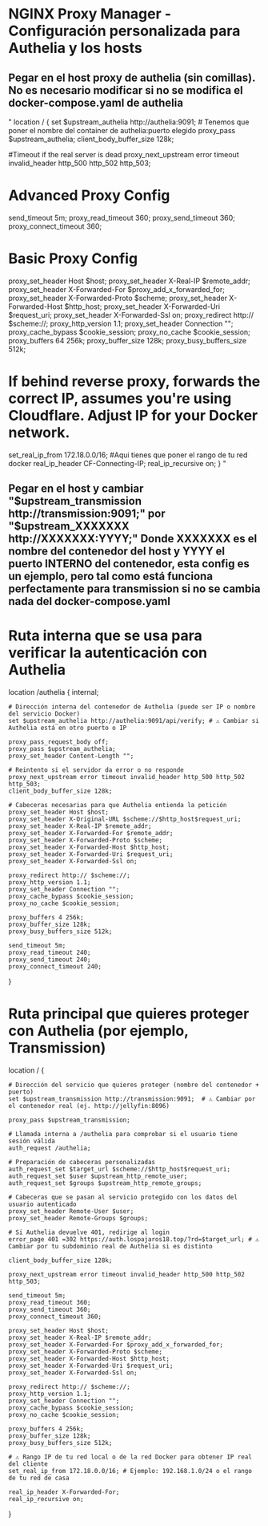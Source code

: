 # NGINX Proxy Manager - Configuración personalizada para Authelia y los hosts


## **Pegar en el host proxy de authelia (sin comillas). No es necesario modificar si no se modifica el docker-compose.yaml de authelia**
" location / {
set $upstream_authelia http://authelia:9091; # Tenemos que poner el nombre del container de authelia:puerto elegido
proxy_pass $upstream_authelia;
client_body_buffer_size 128k;

#Timeout if the real server is dead
proxy_next_upstream error timeout invalid_header http_500 http_502 http_503;

# Advanced Proxy Config
send_timeout 5m;
proxy_read_timeout 360;
proxy_send_timeout 360;
proxy_connect_timeout 360;

# Basic Proxy Config
proxy_set_header Host $host;
proxy_set_header X-Real-IP $remote_addr;
proxy_set_header X-Forwarded-For $proxy_add_x_forwarded_for;
proxy_set_header X-Forwarded-Proto $scheme;
proxy_set_header X-Forwarded-Host $http_host;
proxy_set_header X-Forwarded-Uri $request_uri;
proxy_set_header X-Forwarded-Ssl on;
proxy_redirect  http://  $scheme://;
proxy_http_version 1.1;
proxy_set_header Connection "";
proxy_cache_bypass $cookie_session;
proxy_no_cache $cookie_session;
proxy_buffers 64 256k;
proxy_buffer_size 128k;
proxy_busy_buffers_size 512k;

# If behind reverse proxy, forwards the correct IP, assumes you're using Cloudflare. Adjust IP for your Docker network.
set_real_ip_from 172.18.0.0/16; #Aqui tienes que poner el rango de tu red docker
real_ip_header CF-Connecting-IP;
real_ip_recursive on;
}
"









 ## **Pegar en el host y cambiar "$upstream_transmission http://transmission:9091;" por "$upstream_XXXXXXX http://XXXXXXX:YYYY;" Donde XXXXXXX es el nombre del contenedor del host y YYYY el puerto INTERNO del contenedor, esta config es un ejemplo, pero tal como está funciona perfectamente para transmission si no se cambia nada del docker-compose.yaml**
# Ruta interna que se usa para verificar la autenticación con Authelia
location /authelia {
    internal;

    # Dirección interna del contenedor de Authelia (puede ser IP o nombre del servicio Docker)
    set $upstream_authelia http://authelia:9091/api/verify; # ⚠️ Cambiar si Authelia está en otro puerto o IP

    proxy_pass_request_body off;
    proxy_pass $upstream_authelia;
    proxy_set_header Content-Length "";

    # Reintento si el servidor da error o no responde
    proxy_next_upstream error timeout invalid_header http_500 http_502 http_503;
    client_body_buffer_size 128k;

    # Cabeceras necesarias para que Authelia entienda la petición
    proxy_set_header Host $host;
    proxy_set_header X-Original-URL $scheme://$http_host$request_uri;
    proxy_set_header X-Real-IP $remote_addr;
    proxy_set_header X-Forwarded-For $remote_addr;
    proxy_set_header X-Forwarded-Proto $scheme;
    proxy_set_header X-Forwarded-Host $http_host;
    proxy_set_header X-Forwarded-Uri $request_uri;
    proxy_set_header X-Forwarded-Ssl on;

    proxy_redirect http:// $scheme://;
    proxy_http_version 1.1;
    proxy_set_header Connection "";
    proxy_cache_bypass $cookie_session;
    proxy_no_cache $cookie_session;

    proxy_buffers 4 256k;
    proxy_buffer_size 128k;
    proxy_busy_buffers_size 512k;

    send_timeout 5m;
    proxy_read_timeout 240;
    proxy_send_timeout 240;
    proxy_connect_timeout 240;
}

# Ruta principal que quieres proteger con Authelia (por ejemplo, Transmission)
location / {

    # Dirección del servicio que quieres proteger (nombre del contenedor + puerto)
    set $upstream_transmission http://transmission:9091;  # ⚠️ Cambiar por el contenedor real (ej. http://jellyfin:8096)

    proxy_pass $upstream_transmission;

    # Llamada interna a /authelia para comprobar si el usuario tiene sesión válida
    auth_request /authelia;

    # Preparación de cabeceras personalizadas
    auth_request_set $target_url $scheme://$http_host$request_uri;
    auth_request_set $user $upstream_http_remote_user;
    auth_request_set $groups $upstream_http_remote_groups;

    # Cabeceras que se pasan al servicio protegido con los datos del usuario autenticado
    proxy_set_header Remote-User $user;
    proxy_set_header Remote-Groups $groups;

    # Si Authelia devuelve 401, redirige al login
    error_page 401 =302 https://auth.lospajaros18.top/?rd=$target_url; # ⚠️ Cambiar por tu subdominio real de Authelia si es distinto

    client_body_buffer_size 128k;

    proxy_next_upstream error timeout invalid_header http_500 http_502 http_503;

    send_timeout 5m;
    proxy_read_timeout 360;
    proxy_send_timeout 360;
    proxy_connect_timeout 360;

    proxy_set_header Host $host;
    proxy_set_header X-Real-IP $remote_addr;
    proxy_set_header X-Forwarded-For $proxy_add_x_forwarded_for;
    proxy_set_header X-Forwarded-Proto $scheme;
    proxy_set_header X-Forwarded-Host $http_host;
    proxy_set_header X-Forwarded-Uri $request_uri;
    proxy_set_header X-Forwarded-Ssl on;

    proxy_redirect http:// $scheme://;
    proxy_http_version 1.1;
    proxy_set_header Connection "";
    proxy_cache_bypass $cookie_session;
    proxy_no_cache $cookie_session;

    proxy_buffers 4 256k;
    proxy_buffer_size 128k;
    proxy_busy_buffers_size 512k;

    # ⚠️ Rango IP de tu red local o de la red Docker para obtener IP real del cliente
    set_real_ip_from 172.18.0.0/16; # Ejemplo: 192.168.1.0/24 o el rango de tu red de casa

    real_ip_header X-Forwarded-For;
    real_ip_recursive on;
}
